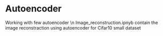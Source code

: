 # Autoencoder
Working with few autoencoder \n
Image_reconstruction.ipnyb contain the image reconstraction using autoencoder for Cifar10 small dataset
